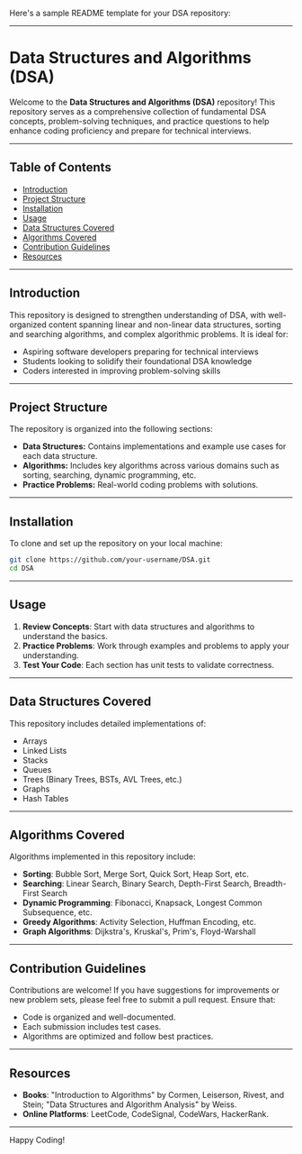 Here's a sample README template for your DSA repository:

---

# Data Structures and Algorithms (DSA)

Welcome to the **Data Structures and Algorithms (DSA)** repository! This repository serves as a comprehensive collection of fundamental DSA concepts, problem-solving techniques, and practice questions to help enhance coding proficiency and prepare for technical interviews.

---

## Table of Contents

- [Introduction](#introduction)
- [Project Structure](#project-structure)
- [Installation](#installation)
- [Usage](#usage)
- [Data Structures Covered](#data-structures-covered)
- [Algorithms Covered](#algorithms-covered)
- [Contribution Guidelines](#contribution-guidelines)
- [Resources](#resources)

---

## Introduction

This repository is designed to strengthen understanding of DSA, with well-organized content spanning linear and non-linear data structures, sorting and searching algorithms, and complex algorithmic problems. It is ideal for:

- Aspiring software developers preparing for technical interviews
- Students looking to solidify their foundational DSA knowledge
- Coders interested in improving problem-solving skills

---

## Project Structure

The repository is organized into the following sections:

- **Data Structures:** Contains implementations and example use cases for each data structure.
- **Algorithms:** Includes key algorithms across various domains such as sorting, searching, dynamic programming, etc.
- **Practice Problems:** Real-world coding problems with solutions.

---

## Installation

To clone and set up the repository on your local machine:

```bash
git clone https://github.com/your-username/DSA.git
cd DSA
```

---

## Usage

1. **Review Concepts**: Start with data structures and algorithms to understand the basics.
2. **Practice Problems**: Work through examples and problems to apply your understanding.
3. **Test Your Code**: Each section has unit tests to validate correctness.

---

## Data Structures Covered

This repository includes detailed implementations of:

- Arrays
- Linked Lists
- Stacks
- Queues
- Trees (Binary Trees, BSTs, AVL Trees, etc.)
- Graphs
- Hash Tables

---

## Algorithms Covered

Algorithms implemented in this repository include:

- **Sorting**: Bubble Sort, Merge Sort, Quick Sort, Heap Sort, etc.
- **Searching**: Linear Search, Binary Search, Depth-First Search, Breadth-First Search
- **Dynamic Programming**: Fibonacci, Knapsack, Longest Common Subsequence, etc.
- **Greedy Algorithms**: Activity Selection, Huffman Encoding, etc.
- **Graph Algorithms**: Dijkstra's, Kruskal's, Prim's, Floyd-Warshall

---

## Contribution Guidelines

Contributions are welcome! If you have suggestions for improvements or new problem sets, please feel free to submit a pull request. Ensure that:

- Code is organized and well-documented.
- Each submission includes test cases.
- Algorithms are optimized and follow best practices.

---

## Resources

- **Books**: "Introduction to Algorithms" by Cormen, Leiserson, Rivest, and Stein; "Data Structures and Algorithm Analysis" by Weiss.
- **Online Platforms**: LeetCode, CodeSignal, CodeWars, HackerRank.

--- 

Happy Coding!
